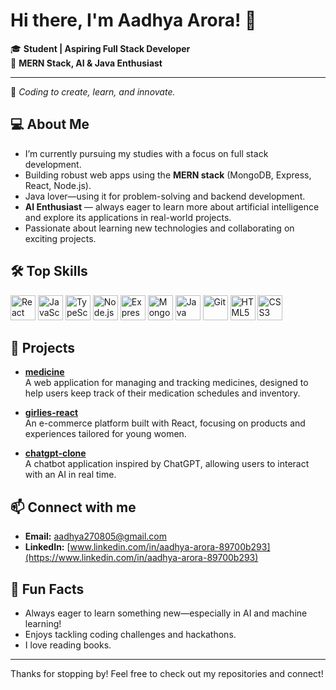 # Hi there, I'm Aadhya Arora! 👋

🎓 **Student | Aspiring Full Stack Developer**  
🚀 **MERN Stack, AI & Java Enthusiast**

---

🌟 _Coding to create, learn, and innovate._

## 💻 About Me

- I’m currently pursuing my studies with a focus on full stack development.
- Building robust web apps using the **MERN stack** (MongoDB, Express, React, Node.js).
- Java lover—using it for problem-solving and backend development.
- **AI Enthusiast** — always eager to learn more about artificial intelligence and explore its applications in real-world projects.
- Passionate about learning new technologies and collaborating on exciting projects.

## 🛠️ Top Skills

<p>
  <img src="https://cdn.jsdelivr.net/gh/devicons/devicon/icons/react/react-original.svg" alt="React" width="40" height="40"/>
  <img src="https://cdn.jsdelivr.net/gh/devicons/devicon/icons/javascript/javascript-original.svg" alt="JavaScript" width="40" height="40"/>
   <img src="https://cdn.jsdelivr.net/gh/devicons/devicon/icons/typescript/typescript-original.svg" alt="TypeScript" width="40" height="40"/>
  <img src="https://cdn.jsdelivr.net/gh/devicons/devicon/icons/nodejs/nodejs-original.svg" alt="Node.js" width="40" height="40"/>
  <img src="https://cdn.jsdelivr.net/gh/devicons/devicon/icons/express/express-original.svg" alt="Express" width="40" height="40"/>
  <img src="https://cdn.jsdelivr.net/gh/devicons/devicon/icons/mongodb/mongodb-original.svg" alt="MongoDB" width="40" height="40"/>
  <img src="https://cdn.jsdelivr.net/gh/devicons/devicon/icons/java/java-original.svg" alt="Java" width="40" height="40"/>
  <img src="https://cdn.jsdelivr.net/gh/devicons/devicon/icons/git/git-original.svg" alt="Git" width="40" height="40"/>
  <img src="https://cdn.jsdelivr.net/gh/devicons/devicon/icons/html5/html5-original.svg" alt="HTML5" width="40" height="40"/>
  <img src="https://cdn.jsdelivr.net/gh/devicons/devicon/icons/css3/css3-original.svg" alt="CSS3" width="40" height="40"/>
</p>

## 🚧 Projects

- **[medicine](https://github.com/aadhya-arora/medicine)**  
  A web application for managing and tracking medicines, designed to help users keep track of their medication schedules and inventory.

- **[girlies-react](https://github.com/aadhya-arora/girlies-react)**  
  An e-commerce platform built with React, focusing on products and experiences tailored for young women.

- **[chatgpt-clone](https://github.com/aadhya-arora/chatgpt-clone)**  
  A chatbot application inspired by ChatGPT, allowing users to interact with an AI in real time.

## 📫 Connect with me

- **Email:** aadhya270805@gmail.com
- **LinkedIn:** [www.linkedin.com/in/aadhya-arora-89700b293](https://www.linkedin.com/in/aadhya-arora-89700b293)

## 🌱 Fun Facts

- Always eager to learn something new—especially in AI and machine learning!
- Enjoys tackling coding challenges and hackathons.
- I love reading books.

---

Thanks for stopping by! Feel free to check out my repositories and connect!
